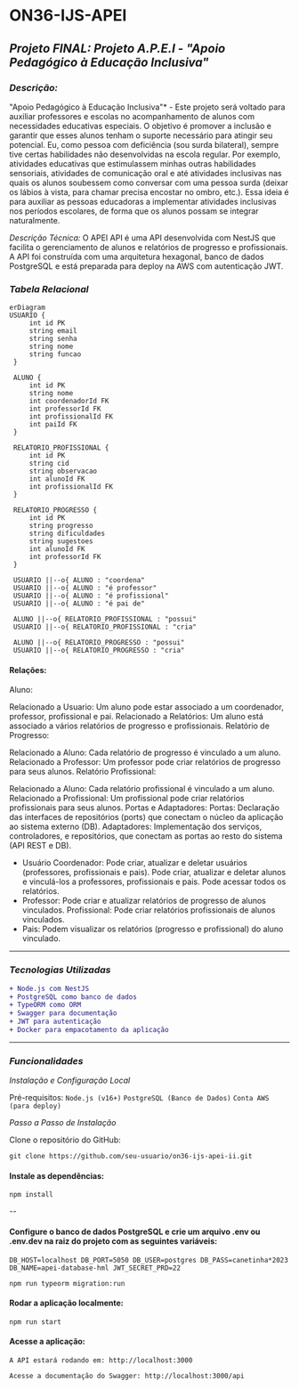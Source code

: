 # ON36-IJS-APEI
## *Projeto FINAL: Projeto A.P.E.I - "Apoio Pedagógico à Educação Inclusiva"*

### *Descrição:*
"Apoio Pedagógico à Educação Inclusiva"* - Este projeto será voltado para auxiliar professores e escolas no acompanhamento de alunos com necessidades educativas especiais. O objetivo é promover a inclusão e garantir que esses alunos tenham o suporte necessário para atingir seu potencial.
Eu, como pessoa com deficiência (sou surda bilateral), sempre tive certas habilidades não desenvolvidas na escola regular. Por exemplo, atividades educativas que estimulassem minhas outras habilidades sensoriais, atividades de comunicação oral e até atividades inclusivas nas quais os alunos soubessem como conversar com uma pessoa surda (deixar os lábios à vista, para chamar precisa encostar no ombro, etc.).
Essa ideia é para auxiliar as pessoas educadoras a implementar atividades inclusivas nos períodos escolares, de forma que os alunos possam se integrar naturalmente.

*Descrição Técnica:*
O APEI API é uma API desenvolvida com NestJS que facilita o gerenciamento de alunos e relatórios de progresso e profissionais. A API foi construída com uma arquitetura hexagonal, banco de dados PostgreSQL e está preparada para deploy na AWS com autenticação JWT.

### *Tabela Relacional* 

   ```mermaid
   erDiagram
USUARIO {
        int id PK
        string email
        string senha
        string nome
        string funcao
    }

    ALUNO {
        int id PK
        string nome
        int coordenadorId FK
        int professorId FK
        int profissionalId FK
        int paiId FK
    }

    RELATORIO_PROFISSIONAL {
        int id PK
        string cid
        string observacao
        int alunoId FK
        int profissionalId FK
    }

    RELATORIO_PROGRESSO {
        int id PK
        string progresso
        string dificuldades
        string sugestoes
        int alunoId FK
        int professorId FK
    }

    USUARIO ||--o{ ALUNO : "coordena"
    USUARIO ||--o{ ALUNO : "é professor"
    USUARIO ||--o{ ALUNO : "é profissional"
    USUARIO ||--o{ ALUNO : "é pai de"

    ALUNO ||--o{ RELATORIO_PROFISSIONAL : "possui"
    USUARIO ||--o{ RELATORIO_PROFISSIONAL : "cria"

    ALUNO ||--o{ RELATORIO_PROGRESSO : "possui"
    USUARIO ||--o{ RELATORIO_PROGRESSO : "cria"
   ```


#### Relações:
Aluno:

Relacionado a Usuario: Um aluno pode estar associado a um coordenador, professor, profissional e pai.
Relacionado a Relatórios: Um aluno está associado a vários relatórios de progresso e profissionais.
Relatório de Progresso:

Relacionado a Aluno: Cada relatório de progresso é vinculado a um aluno.
Relacionado a Professor: Um professor pode criar relatórios de progresso para seus alunos.
Relatório Profissional:

Relacionado a Aluno: Cada relatório profissional é vinculado a um aluno.
Relacionado a Profissional: Um profissional pode criar relatórios profissionais para seus alunos.
Portas e Adaptadores:
Portas: Declaração das interfaces de repositórios (ports) que conectam o núcleo da aplicação ao sistema externo (DB).
Adaptadores: Implementação dos serviços, controladores, e repositórios, que conectam as portas ao resto do sistema (API REST e DB).

- Usuário Coordenador:
Pode criar, atualizar e deletar usuários (professores, profissionais e pais).
Pode criar, atualizar e deletar alunos e vinculá-los a professores, profissionais e pais.
Pode acessar todos os relatórios.
- Professor:
Pode criar e atualizar relatórios de progresso de alunos vinculados.
Profissional:
Pode criar relatórios profissionais de alunos vinculados.
- Pais:
Podem visualizar os relatórios (progresso e profissional) do aluno vinculado.


---

### _Tecnologias Utilizadas_
```diff
+ Node.js com NestJS
+ PostgreSQL como banco de dados
+ TypeORM como ORM
+ Swagger para documentação
+ JWT para autenticação
+ Docker para empacotamento da aplicação
```

---

### _Funcionalidades_

 _Instalação e Configuração Local_
 
Pré-requisitos: 
`Node.js (v16+)`
`PostgreSQL (Banco de Dados)`
`Conta AWS (para deploy)`

_Passo a Passo de Instalação_

Clone o repositório do GitHub:

`git clone https://github.com/seu-usuario/on36-ijs-apei-ii.git`


#### Instale as dependências:

`npm install`

--

#### Configure o banco de dados PostgreSQL e crie um arquivo .env ou .env.dev na raiz do projeto com as seguintes variáveis:

`
DB_HOST=localhost
DB_PORT=5050
DB_USER=postgres
DB_PASS=canetinha*2023
DB_NAME=apei-database-hml
JWT_SECRET_PRD=22 
`

`npm run typeorm migration:run`

#### Rodar a aplicação localmente:

`npm run start`

#### Acesse a aplicação:

`A API estará rodando em: http://localhost:3000`

`Acesse a documentação do Swagger: http://localhost:3000/api`
